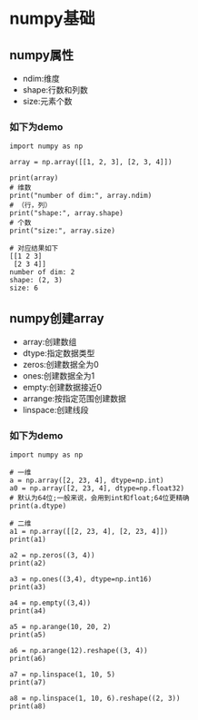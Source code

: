 # numpy基础
## numpy属性
- ndim:维度
- shape:行数和列数
- size:元素个数

### 如下为demo
```
import numpy as np

array = np.array([[1, 2, 3], [2, 3, 4]])

print(array)
# 维数
print("number of dim:", array.ndim)
# （行，列）
print("shape:", array.shape)
# 个数
print("size:", array.size)

# 对应结果如下
[[1 2 3]
 [2 3 4]]
number of dim: 2
shape: (2, 3)
size: 6
```

## numpy创建array
- array:创建数组
- dtype:指定数据类型
- zeros:创建数据全为0
- ones:创建数据全为1
- empty:创建数据接近0
- arrange:按指定范围创建数据
- linspace:创建线段

### 如下为demo
```
import numpy as np

# 一维
a = np.array([2, 23, 4], dtype=np.int)
a0 = np.array([2, 23, 4], dtype=np.float32)
# 默认为64位;一般来说，会用到int和float;64位更精确
print(a.dtype)

# 二维
a1 = np.array([[2, 23, 4], [2, 23, 4]])
print(a1)

a2 = np.zeros((3, 4))
print(a2)

a3 = np.ones((3,4), dtype=np.int16)
print(a3)

a4 = np.empty((3,4))
print(a4)

a5 = np.arange(10, 20, 2)
print(a5)

a6 = np.arange(12).reshape((3, 4))
print(a6)

a7 = np.linspace(1, 10, 5)
print(a7)

a8 = np.linspace(1, 10, 6).reshape((2, 3))
print(a8)
```








